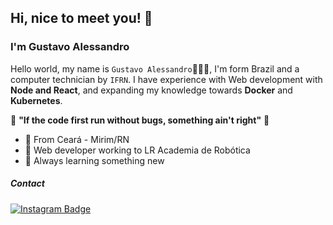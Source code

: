 ## Hi, nice to meet you! 👋

### I'm Gustavo Alessandro
Hello world, my name is ``Gustavo Alessandro``👨🏽‍💻, I'm form Brazil and a computer technician by ``IFRN``. I have experience with Web development with **Node and React**, and expanding my knowledge towards **Docker** and **Kubernetes**.

👾 **"If the code first run without bugs, something ain't right"** 🧩

 - 📍 From Ceará - Mirim/RN
 - 🦊 Web developer working to LR Academia de Robótica
 - 🎯 Always learning something new

##### Contact
[![Instagram Badge](https://camo.githubusercontent.com/995893e1a358c25b4713c038a26b475b1c2c29b3f1a154e8967ae1b790db5f61/68747470733a2f2f696d672e736869656c64732e696f2f62616467652f2d496e7374616772616d2d76696f6c65743f7374796c653d666c61742d737175617265266c6f676f3d496e7374616772616d266c6f676f436f6c6f723d7768697465266c696e6b3d68747470733a2f2f7777772e696e7374616772616d2e636f6d2f7061706f64656465762f)](https://www.instagram.com/taviinho.gus/)
